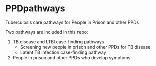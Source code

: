 # PPDpathways
Tuberculosis care pathways for People in Prison and other PPDs

Two pathways are included in this repo:
1. TB disease and LTBI case-finding pathways
	+ Screening new people in prison and other PPDs for TB disease
	+ Latent TB infection case-finding pathway
2. People in prison and other PPDs who develop symptoms 

